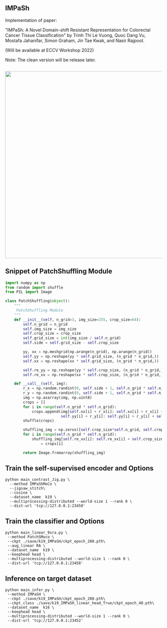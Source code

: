 ## IMPaSh

Implementation of paper: 

"IMPaSh: A Novel Domain-shift Resistant Representation for Colorectal Cancer Tissue Classification"
by Trinh Thi Le Vuong, Quoc Dang Vu, Mostafa Jahanifar, Simon Graham, Jin Tae Kwak, and Nasir Rajpoot.

(Will be available at ECCV Workshop 2022)

Note: The clean version will be release later.
```

```
<p align="center">
  <img src="figures/Network.png" width="600">
</p>


## Snippet of PatchShuffling Module
```python
import numpy as np
from random import shuffle
from PIL import Image

class PatchShuffling(object):
    """
     PatchShuffling Module
    """
    def __init__(self, n_grid=3, img_size=255, crop_size=64):
        self.n_grid = n_grid
        self.img_size = img_size
        self.crop_size = crop_size
        self.grid_size = int(img_size / self.n_grid)
        self.side = self.grid_size - self.crop_size

        yy, xx = np.meshgrid(np.arange(n_grid), np.arange(n_grid))
        self.yy = np.reshape(yy * self.grid_size, (n_grid * n_grid,))
        self.xx = np.reshape(xx * self.grid_size, (n_grid * n_grid,))

        self.re_yy = np.reshape(yy * self.crop_size, (n_grid * n_grid,))
        self.re_xx = np.reshape(xx * self.crop_size, (n_grid * n_grid,))

    def __call__(self, img):
        r_x = np.random.randint(0, self.side + 1, self.n_grid * self.n_grid)
        r_y = np.random.randint(0, self.side + 1, self.n_grid * self.n_grid)
        img = np.asarray(img, np.uint8)
        crops = []
        for i in range(self.n_grid * self.n_grid):
            crops.append(img[self.xx[i] + r_x[i]: self.xx[i] + r_x[i] + self.crop_size,
                         self.yy[i] + r_y[i]: self.yy[i] + r_y[i] + self.crop_size, :])
        shuffle(crops)

        shuffling_img = np.zeros([self.crop_size*self.n_grid, self.crop_size*self.n_grid, 3], dtype='uint8')
        for i in range(self.n_grid * self.n_grid):
            shuffling_img[self.re_xx[i]: self.re_xx[i] + self.crop_size, self.re_yy[i]: self.re_yy[i] + self.crop_size] \
                = crops[i]

        return Image.fromarray(shuffling_img)
```

## Train the self-supervised encoder and Options
 
```
python main_contrast_Jig.py \
  --method IMPaShMoCo \
  --jigsaw_stitch\
  --cosine \
  --dataset_name  k19 \
  --multiprocessing-distributed --world-size 1 --rank 0 \
  --dist-url 'tcp://127.0.0.1:23458'
```



## Train the classifier and Options

```
python main_linear_9sra.py \
 --method PatchSMoco \
 --ckpt ./save/k19_IMPaSH/ckpt_epoch_200.pth\
 --aug_linear RA \
 --dataset_name  k19 \
 --keephead head \
 --multiprocessing-distributed --world-size 1 --rank 0 \
 --dist-url 'tcp://127.0.0.1:23458'

```

## Inference on target dataset

```
python main_infer.py \
 --method IMPaSH \
 --ckpt ./save/k19_IMPaSH/ckpt_epoch_200.pth\
 --ckpt_class ./save/k19_IMPaSH_linear_head_True/ckpt_epoch_40.pth\
 --dataset_name  k16 \
 --keephead head \
 --multiprocessing-distributed --world-size 1 --rank 0 \
 --dist-url 'tcp://127.0.0.1:23452'
```
